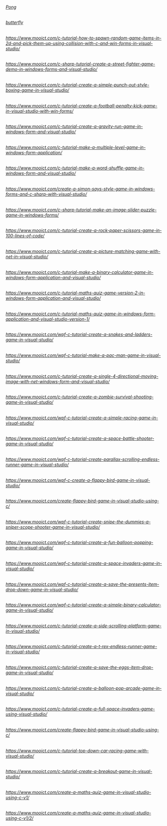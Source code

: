 ###### [Pong ](https://www.mooict.com/c-tutorials-create-a-simple-pong-game-in-windows-forms-and-visual-studio/)
###### [butterfly](https://www.mooict.com/create-a-butterfly-catching-game-using-c-sharp-win-forms-visual-studio/)
###### https://www.mooict.com/c-tutorial-how-to-spawn-random-game-items-in-2d-and-pick-them-up-using-collision-with-c-and-win-forms-in-visual-studio/
###### https://www.mooict.com/c-sharp-tutorial-create-a-street-fighter-game-demo-in-windows-forms-and-visual-studio/
###### https://www.mooict.com/c-tutorial-create-a-simple-punch-out-style-boxing-game-in-visual-studio/
###### https://www.mooict.com/c-tutorial-create-a-football-penalty-kick-game-in-visual-studio-with-win-forms/
###### https://www.mooict.com/c-tutorial-create-a-gravity-run-game-in-windows-form-and-visual-studio/
###### https://www.mooict.com/c-tutorial-make-a-multiple-level-game-in-windows-form-application/
###### https://www.mooict.com/c-tutorial-make-a-word-shuffle-game-in-windows-form-and-visual-studio/
###### https://www.mooict.com/create-a-simon-says-style-game-in-windows-forms-and-c-sharp-with-visual-studio/
###### https://www.mooict.com/c-sharp-tutorial-make-an-image-slider-puzzle-game-in-windows-forms/
###### https://www.mooict.com/c-tutorial-create-a-rock-paper-scissors-game-in-100-lines-of-code/
###### https://www.mooict.com/c-tutorial-create-a-picture-matching-game-with-net-in-visual-studio/
###### https://www.mooict.com/c-tutorial-make-a-binary-calculator-game-in-windows-form-application-and-visual-studio/
###### https://www.mooict.com/c-tutorial-maths-quiz-game-version-2-in-windows-form-application-and-visual-studio/
###### https://www.mooict.com/c-tutorial-maths-quiz-game-in-windows-form-application-and-visual-studio-version-1/
###### https://www.mooict.com/wpf-c-tutorial-create-a-snakes-and-ladders-game-in-visual-studio/
###### https://www.mooict.com/wpf-c-tutorial-make-a-pac-man-game-in-visual-studio/
###### https://www.mooict.com/c-tutorial-create-a-single-4-directional-moving-image-with-net-windows-form-and-visual-studio/
###### https://www.mooict.com/c-tutorial-create-a-zombie-survival-shooting-game-in-visual-studio/
###### https://www.mooict.com/wpf-c-tutorial-create-a-simple-racing-game-in-visual-studio/
###### https://www.mooict.com/wpf-c-tutorial-create-a-space-battle-shooter-game-in-visual-studio/
###### https://www.mooict.com/wpf-c-tutorial-create-parallax-scrolling-endless-runner-game-in-visual-studio/
###### https://www.mooict.com/wpf-c-create-a-flappy-bird-game-in-visual-studio/
###### https://www.mooict.com/create-flappy-bird-game-in-visual-studio-using-c/
###### https://www.mooict.com/wpf-c-tutorial-create-snipe-the-dummies-a-sniper-scope-shooter-game-in-visual-studio/
###### https://www.mooict.com/wpf-c-tutorial-create-a-fun-balloon-popping-game-in-visual-studio/
###### https://www.mooict.com/wpf-c-tutorial-create-a-space-invaders-game-in-visual-studio/
###### https://www.mooict.com/wpf-c-tutorial-create-a-save-the-presents-item-drop-down-game-in-visual-studio/
###### https://www.mooict.com/wpf-c-tutorial-create-a-simple-binary-calculator-game-in-visual-studio/
###### https://www.mooict.com/c-tutorial-create-a-side-scrolling-platform-game-in-visual-studio/
###### https://www.mooict.com/c-tutorial-create-a-t-rex-endless-runner-game-in-visual-studio/
###### https://www.mooict.com/c-tutorial-create-a-save-the-eggs-item-drop-game-in-visual-studio/
###### https://www.mooict.com/c-tutorial-create-a-balloon-pop-arcade-game-in-visual-studio/
###### https://www.mooict.com/c-tutorial-create-a-full-space-invaders-game-using-visual-studio/
###### https://www.mooict.com/create-flappy-bird-game-in-visual-studio-using-c/
###### https://www.mooict.com/c-tutorial-top-down-car-racing-game-with-visual-studio/
###### https://www.mooict.com/c-tutorial-create-a-breakout-game-in-visual-studio/
###### https://www.mooict.com/create-a-maths-quiz-game-in-visual-studio-using-c-v1/
###### https://www.mooict.com/create-a-maths-quiz-game-in-visual-studio-using-c-v1/2/
